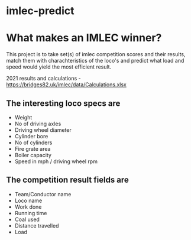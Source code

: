 # imlec-predict
What makes an IMLEC winner?
===========================

This project is to take set(s) of imlec competition scores and their results, match them with charachteristics of the loco's and predict what load and speed would yield the most efficient result.

2021 results and calculations - https://bridges82.uk/imlec/data/Calculations.xlsx

The interesting loco specs are
------------------------------
 - Weight
 - No of driving axles
 - Driving wheel diameter
 - Cylinder bore
 - No of cylinders
 - Fire grate area
 - Boiler capacity
 - Speed in mph / driving wheel rpm

The competition result fields are
---------------------------------
 - Team/Conductor name
 - Loco name
 - Work done
 - Running time
 - Coal used
 - Distance travelled
 - Load
